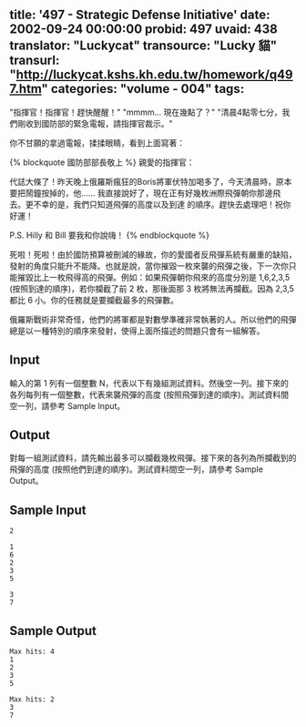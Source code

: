 title: '497 - Strategic Defense Initiative'
date: 2002-09-24 00:00:00
probid: 497
uvaid: 438
translator: "Luckycat"
transource: "Lucky 貓"
transurl: "http://luckycat.kshs.kh.edu.tw/homework/q497.htm"
categories: "volume - 004"
tags:
---

"指揮官！指揮官！趕快醒醒！"
"mmmm... 現在幾點了？"
"清晨4點零七分，我們剛收到國防部的緊急電報，請指揮官裁示。"

你不甘願的拿過電報，揉揉眼睛，看到上面寫著：

{% blockquote 國防部部長敬上 %}
親愛的指揮官：

代誌大條了！昨天晚上俄羅斯瘋狂的Boris將軍伏特加喝多了，今天清晨時，原本要把鬧鐘按掉的，他......
我直接說好了，現在正有好幾枚洲際飛彈朝你那邊飛去。更不幸的是，我們只知道飛彈的高度以及到達
的順序。趕快去處理吧！祝你好運！
                                                                          
P.S. Hilly 和 Bill 要我和你說嗨！
{% endblockquote %}

死啦！死啦！由於國防預算被刪減的緣故，你的愛國者反飛彈系統有嚴重的缺陷，發射的角度只能升不能降。也就是說，當你摧毀一枚來襲的飛彈之後，下一次你只能摧毀比上一枚飛得高的飛彈。例如：如果飛彈朝你飛來的高度分別是 1,6,2,3,5 (按照到達的順序)，若你攔截了前 2 枚，那後面那 3 枚將無法再攔截。因為 2,3,5 都比 6 小。你的任務就是要攔截最多的飛彈數。

俄羅斯戰術非常奇怪，他們的將軍都是對數學準確非常執著的人。所以他們的飛彈總是以一種特別的順序來發射，使得上面所描述的問題只會有一組解答。

## Input ##

輸入的第 1 列有一個整數 N，代表以下有幾組測試資料。然後空一列。接下來的各列每列有一個整數，代表來襲飛彈的高度 (按照飛彈到達的順序)。測試資料間空一列，請參考 Sample Input。

## Output ##

對每一組測試資料，請先輸出最多可以攔截幾枚飛彈。接下來的各列為所攔截到的飛彈的高度 (按照他們到達的順序)。測試資料間空一列，請參考 Sample Output。

## Sample Input ##

	2

	1
	6
	2
	3
	5

	3
	7

## Sample Output ##

	Max hits: 4
	1
	2
	3
	5

	Max hits: 2
	3
	7